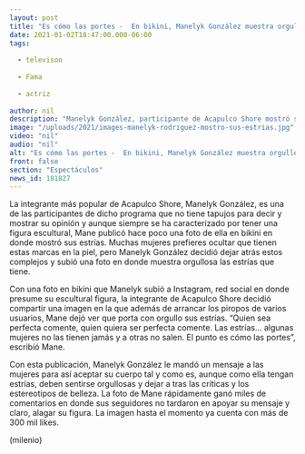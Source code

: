 ```yaml
---
layout: post
title: "Es cómo las portes -  En bikini, Manelyk González muestra orgullosa sus estrías"
date: 2021-01-02T18:47:00.000-06:00
tags:
  
  - televison
  
  - Fama
  
  - actriz
  
author: nil
description: "Manelyk González, participante de Acapulco Shore mostró sus estrías con una foto en bikini; mandó un mensaje a todas las mujeres. "
image: "/uploads/2021/images-manelyk-rodriguez-mostro-sus-estrias.jpg"
video: "nil"
audio: "nil"
alt: "Es cómo las portes -  En bikini, Manelyk González muestra orgullosa sus estrías"
front: false
section: "Espectáculos"
news_id: 181827
---
```


La integrante más popular de Acapulco Shore, Manelyk González, es una de las participantes de dicho programa que no tiene tapujos para decir y mostrar su opinión y aunque siempre se ha caracterizado por tener una figura escultural, Mane publicó hace poco una foto de ella en bikini en donde mostró sus estrías. Muchas mujeres prefieres ocultar que tienen estas marcas en la piel, pero Manelyk González decidió dejar atrás estos complejos  y subió una foto en donde muestra orgullosa las estrías que tiene. 

Con una foto en bikini que Manelyk subió a Instagram, red social en donde presume su escultural figura, la integrante de Acapulco Shore decidió compartir una imagen en la que además de arrancar los piropos de varios usuarios, Mane dejó ver que porta con orgullo sus estrías. “Quien sea perfecta comente, quien quiera ser perfecta comente. Las estrías… algunas mujeres no las tienen jamás y a otras no salen. El punto es cómo las portes”, escribió Mane. 

Con esta publicación,  Manelyk González le mandó un mensaje a las mujeres para así aceptar su cuerpo tal y como es, aunque como ella tengan estrías, deben sentirse orgullosas y dejar a tras las críticas y los estereotipos de belleza. La foto de Mane rápidamente ganó miles de comentarios en donde sus seguidores no tardaron en apoyar su mensaje y claro, alagar su figura. La imagen hasta el momento ya cuenta con más de 300 mil likes. 

(milenio)